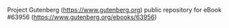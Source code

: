 Project Gutenberg (https://www.gutenberg.org) public repository for
eBook #63956 (https://www.gutenberg.org/ebooks/63956)
